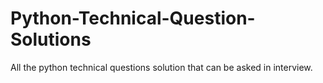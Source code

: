 # Python-Technical-Question-Solutions
All the python technical questions solution that can be asked in interview.
